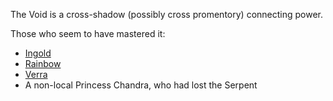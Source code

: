 The Void is a cross-shadow (possibly cross promentory) connecting power.

Those who seem to have mastered it:
 + [Ingold](IngoldOfBenedict)
 + [Rainbow](RainbowOfDancers)
 + [Verra](DemonGoddessVerra)
 + A non-local Princess Chandra, who had lost the Serpent
